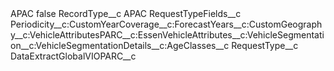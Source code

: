 <?xml version="1.0" encoding="UTF-8"?>
<CustomMetadata xmlns="http://soap.sforce.com/2006/04/metadata" xmlns:xsi="http://www.w3.org/2001/XMLSchema-instance" xmlns:xsd="http://www.w3.org/2001/XMLSchema">
    <label>APAC</label>
    <protected>false</protected>
    <values>
        <field>RecordType__c</field>
        <value xsi:type="xsd:string">APAC</value>
    </values>
    <values>
        <field>RequestTypeFields__c</field>
        <value xsi:type="xsd:string">Periodicity__c:CustomYearCoverage__c:ForecastYears__c:CustomGeography__c:VehicleAttributesPARC__c:EssenVehicleAttributes__c:VehicleSegmentation__c:VehicleSegmentationDetails__c:AgeClasses__c</value>
    </values>
    <values>
        <field>RequestType__c</field>
        <value xsi:type="xsd:string">DataExtractGlobalVIOPARC__c</value>
    </values>
</CustomMetadata>
